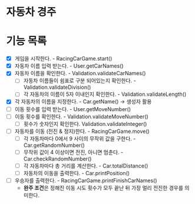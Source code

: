 자동차 경주
========

# 기능 목록
- [x] 게임을 시작한다. - RacingCarGame.start()
- [x] 자동차 이름 입력 받는다. - User.getCarNames()
- [x] 자동차 이름을 확인한다. - Validation.validateCarNames()
    - [ ] 자동차 이름들이 쉼표로 구분 되어있는지 확인한다. - Validation.validateDivision()
    - [ ] 각 자동차의 이름이 5자 이내인지 확인한다. - Validation.validateLength()
- [x] 각 자동차의 이름을 지정한다. - Car.getName() -> 생성자 활용
- [ ] 이동 횟수를 입력 받는다. - User.getMoveNumber()
- [ ] 이동 횟수를 확인한다. - Validation.validateMoveNumber()
    - [ ] 횟수가 숫자인지 확인한다. Validation.validateInteger()
- [ ] 자동차를 이동 (전진 & 정지)한다. - RacingCarGame.move()
    - [ ] 각 자동차마다 0에서 9 사이의 무작위 값을 구한다. - Car.getRandomNumber()
    - [ ] 무작위 값이 4 이상이면 전진, 아니면 멈춘다. - Car.checkRandomNumber()
    - [ ] 각 자동차마다 총 거리를 계산한다. - Car.totalDistance()
    - [ ] 자동차의 이동을 출력한다. - Car.printPosition()
- [ ] 우승자를 출력한다. - RacingCarGame.printFinishCarNames()
    - **완주 조건**은 정해진 이동 시도 횟수가 모두 끝난 뒤 가장 멀리 전진한 경우를 의미한다.